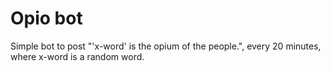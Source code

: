 # Opio bot

Simple bot to post \"'x-word' is the opium of the people.\", every 20 minutes, where x-word is a random word.
